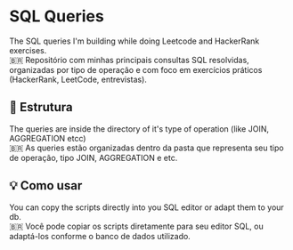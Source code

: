 # SQL Queries
The SQL queries I'm building while doing Leetcode and HackerRank exercises.<br/>
🇧🇷 Repositório com minhas principais consultas SQL resolvidas, organizadas por tipo de operação e com foco em exercícios práticos (HackerRank, LeetCode, entrevistas).

## 📂 Estrutura
The queries are inside the directory of it's type of operation (like JOIN, AGGREGATION etcc)<br/>
🇧🇷 As queries estão organizadas dentro da pasta que representa seu tipo de operação, tipo JOIN, AGGREGATION e etc.

## 💡 Como usar
You can copy the scripts directly into you SQL editor or adapt them to your db.<br/>
🇧🇷 Você pode copiar os scripts diretamente para seu editor SQL, ou adaptá-los conforme o banco de dados utilizado.
